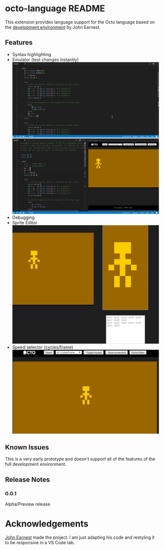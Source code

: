 # octo-language README

This extension provides language support for the Octo language based on the [development environment](http://johnearnest.github.io/Octo/) by John Earnest.

## Features
- Syntax highlighting
- Emulator (test changes instantly)
![Preview](images/preview.gif)  
![Changes](images/edit.gif)  
- Debugging
- Sprite Editor
![Sprite Editing](images/sprites.gif)  
- Speed selector (cycles/frame)
![Speed selector](images/speed.gif)  

## Known Issues

This is a very early prototype and doesn't support all of the features of the full development environment.

## Release Notes

### 0.0.1
Alpha/Preview release

# Acknowledgements
[John Earnest](https://github.com/JohnEarnest/) made the project. I am just adapting his code and restyling it to be responsive in a VS Code tab.